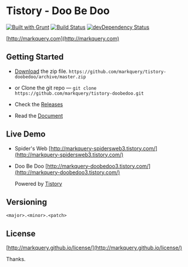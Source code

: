 # Tistory - Doo Be Doo

[![Built with Grunt](https://cdn.gruntjs.com/builtwith.png)](http://gruntjs.com/) [![Build Status](https://travis-ci.org/markquery/tistory-doobedoo.png)](https://travis-ci.org/markquery/tistory-doobedoo) [![devDependency Status](https://david-dm.org/markquery/tistory-spidersweb/dev-status.png?theme=shields.io)](https://david-dm.org/markquery/tistory-doobedoo#info=devDependencies)

[http://markquery.com](http://markquery.com)

## Getting Started

- [Download](https://github.com/markquery/tistory-doobedoo/archive/master.zip)  the zip file.
   `https://github.com/markquery/tistory-doobedoo/archive/master.zip`

-  or Clone the git repo — `git clone https://github.com/markquery/tistory-doobedoo.git`

- Check the [Releases](https://github.com/markquery/tistory-doobedoo/releases)

- Read the [Document](http://markquery.com/category/docs/)

## Live Demo 

- Spider's Web [http://markquery-spidersweb3.tistory.com/](http://markquery-spidersweb3.tistory.com/)
- Doo Be Doo [http://markquery-doobedoo3.tistory.com/](http://markquery-doobedoo3.tistory.com/)

	Powered by [Tistory](http://tistory.com/) 

## Versioning

`<major>.<minor>.<patch>`

## License

[http://markquery.github.io/license/](http://markquery.github.io/license/)

Thanks.
